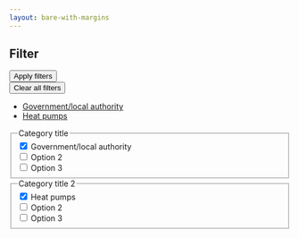 ```yaml
---
layout: bare-with-margins
---
```


<div class="filter">

  <div class="filter-header">
    <div class="filter-header-title">
      <h2 class="h4">Filter</h2>
    </div>
    <button type="button" class="btn btn-primary btn-sm">Apply filters</button>
  </div>

  <div class="filter-content">
    <div class="filter-selected">
      <button class="clear-filters link" href="">Clear all filters</button>
      <ul class="filter-tags">
        <li><a class="filter-tag" href="/path/to/remove/this">Government/local authority</a></li>
        <li><a class="filter-tag" href="/path/to/remove/this">Heat pumps</a></li>
      </ul>
    </div>
    <div class="filter-options">
      <div class="form-group">
        <fieldset class="fieldset">
          <legend class="fieldset-legend h6" data-bs-toggle="collapse" data-bs-target="#checkboxes1" aria-expanded="true" aria-controls="collapseExample">Category title</legend>
          <div id="checkboxes1" class="checkboxes show">
            <div class="form-check">
              <input class="form-check-input" type="checkbox" value="1-1" id="cat1-1" checked>
              <label class="form-check-label" for="cat1-1">
                Government/local authority
              </label>
            </div>
            <div class="form-check">
              <input class="form-check-input" type="checkbox" value="1-2" id="cat1-2">
              <label class="form-check-label" for="cat1-2">
                Option 2
              </label>
            </div>
            <div class="form-check">
              <input class="form-check-input" type="checkbox" value="1-3" id="cat1-3">
              <label class="form-check-label" for="cat1-3">
                Option 3
              </label>
            </div>
          </div>
        </fieldset>
      </div>
      <div class="form-group">
        <fieldset class="fieldset">
          <legend class="fieldset-legend h6" data-bs-toggle="collapse" data-bs-target="#checkboxes2" aria-expanded="false" aria-controls="collapseExample">Category title 2</legend>
          <div id="checkboxes2" class="checkboxes collapse">
            <div class="form-check">
              <input class="form-check-input" type="checkbox" value="2-1" id="cat2-1" checked>
              <label class="form-check-label" for="cat2-1">
                Heat pumps
              </label>
            </div>
            <div class="form-check">
              <input class="form-check-input" type="checkbox" value="2-2" id="cat2-2">
              <label class="form-check-label" for="cat2-2">
                Option 2
              </label>
            </div>
            <div class="form-check">
              <input class="form-check-input" type="checkbox" value="2-3" id="cat2-3">
              <label class="form-check-label" for="cat2-3">
                Option 3
              </label>
            </div>
          </div>
        </fieldset>
      </div>
    </div>
  </div>
</div>
